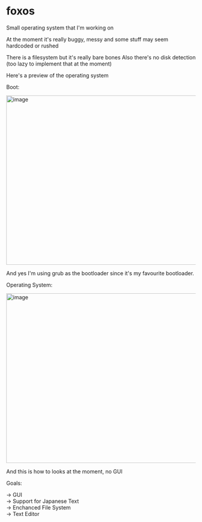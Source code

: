 # foxos

Small operating system that I'm working on

At the moment it's really buggy, messy and some stuff may seem hardcoded or rushed

There is a filesystem but it's really bare bones
Also there's no disk detection (too lazy to implement that at the moment)

Here's a preview of the operating system

Boot:

<img width="744" height="451" alt="image" src="https://github.com/user-attachments/assets/d00afc3d-3539-469a-9e02-2d417ce2a466" />

And yes I'm using grub as the bootloader since it's my favourite bootloader.

Operating System:

<img width="753" height="452" alt="image" src="https://github.com/user-attachments/assets/9ce9021d-4364-47f2-8c76-c8868afd0103" />

And this is how to looks at the moment, no GUI


Goals:

-> GUI <BR>
-> Support for Japanese Text <BR>
-> Enchanced File System <BR> 
-> Text Editor <BR>
